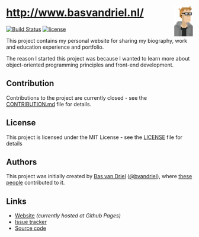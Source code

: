 # [http&#58;//www\.basvandriel.nl/](http://basvandriel.github.io/basvandriel.nl/) <img src="var/public/assets/images/profile-pictures/profile-picture-pixelated.png" height="10%" width="10%" align="right" />
[![Build Status](https://travis-ci.org/basvandriel/WWW.svg?branch=master)](https://travis-ci.org/basvandriel/WWW)
[![license](https://img.shields.io/github/license/basvandriel/WWW.svg)](LICENSE.md)

This project contains my personal website for sharing my biography, work and education experience and portfolio.

The reason I started this project was because I wanted to learn more about object-oriented programming principles and front-end development.

## Contribution
Contributions to the project are currently closed - see the [CONTRIBUTION.md](CONTRIBUTION.md) file for details.

## License

This project is licensed under the MIT License - see the [LICENSE](LICENSE.md) file for details

## Authors
This project was initially created by [Bas van Driel](https://github.com/basvandriel "GitHub page") ([@bvandriel](https://twitter.com/bvandriel "Twitter page")), where [these people](https://github.com/basvandriel/WWW/graphs/contributors) contributed to it.

## Links

* [Website](http://basvandriel.github.io/basvandriel.nl/) _(currently hosted at Github Pages)_
* [Issue tracker](https://github.com/basvandriel/WWW/issues)
* [Source code](https://github.com/basvandriel/WWW)

